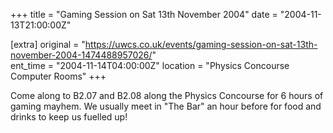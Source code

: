+++
title = "Gaming Session on Sat 13th November 2004"
date = "2004-11-13T21:00:00Z"

[extra]
original = "https://uwcs.co.uk/events/gaming-session-on-sat-13th-november-2004-1474488957026/"    
ent_time = "2004-11-14T04:00:00Z"
location = "Physics Concourse Computer Rooms"
+++

Come along to B2.07 and B2.08 along the Physics Concourse for 6 hours of gaming mayhem. We usually meet in "The Bar" an hour before for food and drinks to keep us fuelled up\!

